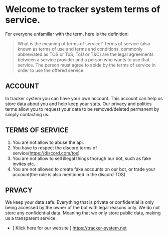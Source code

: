 # Welcome to tracker system terms of service.

For everyone unfamiliar with the term, here is the definition: 

> What is the meaning of terms of service?
Terms of service (also known as terms of use and terms and conditions, commonly abbreviated as TOS or ToS, ToU or T&C) 
are the legal agreements between a service provider and a person who wants to use that service. 
The person must agree to abide by the terms of service in order to use the offered service.

## ACCOUNT

In tracker system you can have your own account. 
This account can help us store data about you and help keep your stats.
Our privacy and politics terms allow you to request your data to be removed/deleted permanent by simply contacting us. 

## TERMS OF SERVICE

1. You are not allow to abuse the api.
2. You have to respect the discord terms of service(https://discord.com/tos)
3. You are not allow to sell illegal things thorugh our bot, such as fake invites etc.
4. You are not allowed to create fake accounts on our bot, or trade your account(the rule is also mentioned in the discord TOS)


## PRVACY

We keep your data safe. Everything that is private or confidential is only being accessed by the owner of the bot with legal reasons only.
We do not store any confidential data. Meaning that we only store public data, making us a transparent service.

- [ Klick here for our website ] https://tracker-system.net
